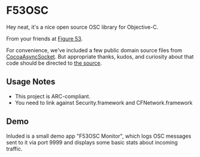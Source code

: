 # F53OSC

Hey neat, it's a nice open source OSC library for Objective-C.

From your friends at [Figure 53](http://figure53.com).

For convenience, we've included a few public domain source files from [CocoaAsyncSocket](https://github.com/robbiehanson/CocoaAsyncSocket).  But appropriate thanks, kudos, and curiosity about that code should be directed to [the source](https://github.com/robbiehanson/CocoaAsyncSocket).

## Usage Notes

- This project is ARC-compliant.
- You need to link against Security.framework and CFNetwork.framework

## Demo

Inluded is a small demo app "F53OSC Monitor", which logs OSC messages sent to it via port 9999 and displays some basic stats about incoming traffic.
